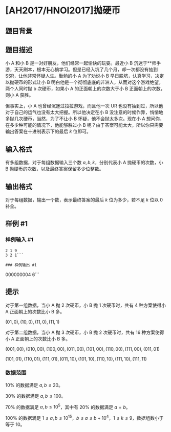 # [AH2017/HNOI2017]抛硬币

## 题目背景



## 题目描述

小 A 和小 B 是一对好朋友，他们经常一起愉快的玩耍。最近小 B 沉迷于**师手游，天天刷本，根本无心搞学习。但是已经入坑了几个月，却一次都没有抽到 SSR，让他非常怀疑人生。勤勉的小 A 为了劝说小 B 早日脱坑，认真学习，决定以抛硬币的形式让小 B 明白他是一个彻彻底底的非洲人，从而对这个游戏绝望。两个人同时抛 b 次硬币，如果小 A 的正面朝上的次数大于小 B 正面朝上的次数，则小 A 获胜。

但事实上，小 A 也曾经沉迷过拉拉游戏，而且他一次 UR 也没有抽到过，所以他对于自己的运气也没有太大把握。所以他决定在小 B 没注意的时候作弊，悄悄地多抛几次硬币，当然，为了不让小 B 怀疑，他不会抛太多次。现在小 A 想问你，在多少种可能的情况下，他能够胜过小 B 呢？由于答案可能太大，所以你只需要输出答案在十进制表示下的最后 $k$ 位即可。


## 输入格式

有多组数据，对于每组数据输入三个数 $a,b,k$，分别代表小 A 抛硬币的次数，小 B 抛硬币的次数，以及最终答案保留多少位整数。


## 输出格式

对于每组数据，输出一个数，表示最终答案的最后 $k$ 位为多少，若不足 $k$ 位以 $0$ 补全。


## 样例 #1

### 样例输入 #1
```
2 1 9
3 2 1```

### 样例输出 #1

```
000000004
6```

## 提示

对于第一组数据，当小 A 抛 $2$ 次硬币，小 B 抛 $1$ 次硬币时，共有 $4$ 种方案使得小 A 正面朝上的次数比小 B 多。

$(01,0), (10,0), (11,0), (11,1)$

对于第二组数据，当小 A 抛 $3$ 次硬币，小 B 抛 $2$ 次硬币时，共有 $16$ 种方案使得小 A 正面朝上的次数比小 B 多。

$(001,00), (010,00), (100,00), (011,00), (101,00), (110,00), (111,00), (011,01)$

$(101,01), (110,01),(111,01), (011,10), (101,10), (110,10), (111,10), (111,11)$

### 数据范围

$10\%$ 的数据满足 $a,b\leq 20$。


$30\%$ 的数据满足 $a,b\leq 100$。


$70\%$ 的数据满足 $a,b\leq 10^5$，其中有 $20\%$ 的数据满足 $a=b$。


$100\%$ 的数据满足 $1\le a,b\le 10^{15}$，$b\le a\le b+10^4$，$1\le k\le 9$，数据组数小于等于 $10$。

